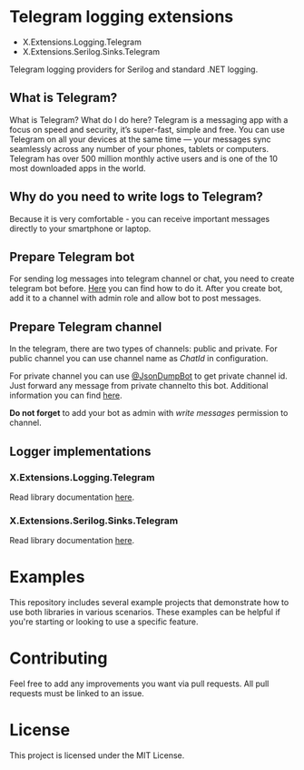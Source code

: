 # Telegram logging extensions

* X.Extensions.Logging.Telegram 
* X.Extensions.Serilog.Sinks.Telegram

Telegram logging providers for Serilog and standard .NET logging.

## What is Telegram?
What is Telegram? What do I do here?
Telegram is a messaging app with a focus on speed and security, it’s super-fast, simple and free. You can use Telegram on all your devices at the same time — your messages sync seamlessly across any number of your phones, tablets or computers. Telegram has over 500 million monthly active users and is one of the 10 most downloaded apps in the world.

## Why do you need to write logs to Telegram?
Because it is very comfortable - you can receive important messages directly to your smartphone or laptop.

## Prepare Telegram bot
For sending log messages into telegram channel or chat, you need to create telegram bot before. [Here](https://core.telegram.org/bots#3-how-do-i-create-a-bot) you can find how to do it.
After you create bot, add it to a channel with admin role and allow bot to post messages.

## Prepare Telegram channel
In the telegram, there are two types of channels: public and private. For public channel you can use channel name as *ChatId* in configuration. 

For private channel you can use [@JsonDumpBot](https://t.me/jsondumpbot) to get private channel id. Just forward any message from private channelto this bot. Additional information you can find [here](https://botostore.com/c/jsondumpbot/).

**Do not forget** to add your bot as admin with _write messages_ permission to channel.

## Logger implementations

### X.Extensions.Logging.Telegram
Read library documentation [here](./src/X.Extensions.Logging.Telegram/README.md).

### X.Extensions.Serilog.Sinks.Telegram
Read library documentation [here](./src/X.Extensions.Serilog.Sinks.Telegram/README.md).

# Examples

This repository includes several example projects that demonstrate how to use both libraries  in various scenarios. 
These examples can be helpful if you're starting or looking to use a specific feature.


# Contributing
Feel free to add any improvements you want via pull requests. All pull requests must be linked to an issue.

# License
This project is licensed under the MIT License.
